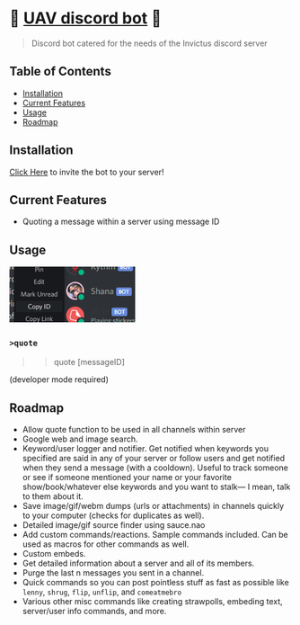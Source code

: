 # :wave: [UAV discord bot](https://github.com/Hantasmagoria/UnrehearsedAutomaticVentriloquist) :egg:

> Discord bot catered for the needs of the Invictus discord server

## Table of Contents

- [Installation](#installation)
- [Current Features](#current-features)
- [Usage](#usage)
- [Roadmap](#roadmap)

## Installation

[Click Here](https://discordapp.com/oauth2/authorize?client_id=642691015060488203&scope=bot&permissions=8) to invite the bot to your server!

## Current Features

- Quoting a message within a server using message ID

## Usage

![Demo gif](docs/media/demogif-quote.gif)

### `>quote`

> > quote [messageID]

(developer mode required)

## Roadmap

- Allow quote function to be used in all channels within server
- Google web and image search.
- Keyword/user logger and notifier. Get notified when keywords you specified are said in any of your server or follow users and get notified when they send a message (with a cooldown). Useful to track someone or see if someone mentioned your name or your favorite show/book/whatever else keywords and you want to stalk— I mean, talk to them about it.
- Save image/gif/webm dumps (urls or attachments) in channels quickly to your computer (checks for duplicates as well).
- Detailed image/gif source finder using sauce.nao
- Add custom commands/reactions. Sample commands included. Can be used as macros for other commands as well.
- Custom embeds.
- Get detailed information about a server and all of its members.
- Purge the last n messages you sent in a channel.
- Quick commands so you can post pointless stuff as fast as possible like `lenny`, `shrug`, `flip`, `unflip`, and `comeatmebro`
- Various other misc commands like creating strawpolls, embeding text, server/user info commands, and more.
